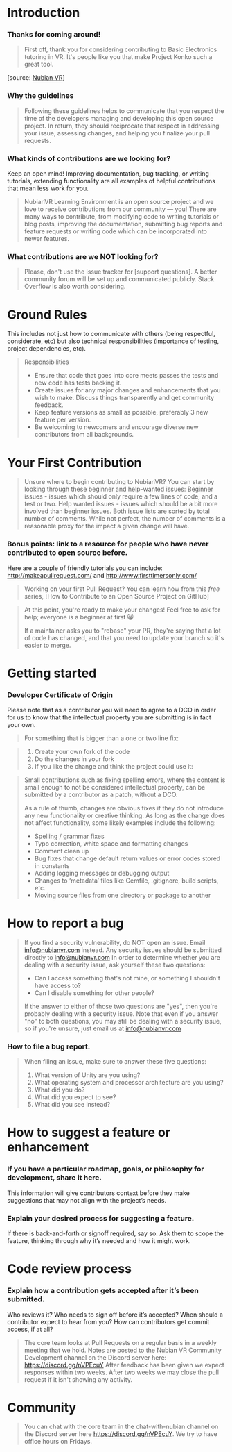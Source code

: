 # Introduction

### Thanks for coming around!

>First off, thank you for considering contributing to Basic Electronics tutoring in VR. It's people like you that make Project Konko  such a great tool.

[source: [Nubian VR](https://github.com/nubianvr-source/ProjectKonko)] 

### Why the guidelines

>Following these guidelines helps to communicate that you respect the time of the developers managing and developing this open source project. In return, they should reciprocate that respect in addressing your issue, assessing changes, and helping you finalize your pull requests.

### What kinds of contributions are we looking for?

Keep an open mind! Improving documentation, bug tracking, or writing tutorials, extending functionality are all examples of helpful contributions that mean less work for you.

> NubianVR Learning Environment is an open source project and we love to receive contributions from our community — you! There are many ways to contribute, from modifying code to writing tutorials or blog posts, improving the documentation, submitting bug reports and feature requests or writing code which can be incorporated into newer features.

### What contributions are we NOT looking for?

> Please, don't use the issue tracker for [support questions]. A better community forum will be set up and communicated publicly. Stack Overflow is also worth considering.


# Ground Rules
This includes not just how to communicate with others (being respectful, considerate, etc) but also technical responsibilities (importance of testing, project dependencies, etc).

> Responsibilities
> * Ensure that code that goes into core meets passes the tests and new code has tests backing it. 
> * Create issues for any major changes and enhancements that you wish to make. Discuss things transparently and get community feedback.
> * Keep feature versions as small as possible, preferably 3 new feature per version.
> * Be welcoming to newcomers and encourage diverse new contributors from all backgrounds. 


# Your First Contribution

> Unsure where to begin contributing to NubianVR? You can start by looking through these beginner and help-wanted issues:
> Beginner issues - issues which should only require a few lines of code, and a test or two.
> Help wanted issues - issues which should be a bit more involved than beginner issues.
> Both issue lists are sorted by total number of comments. While not perfect, the number of comments is a reasonable proxy for the impact a given change will have.

### Bonus points: link to a resource for people who have never contributed to open source before.
Here are a couple of friendly tutorials you can include: http://makeapullrequest.com/ and http://www.firsttimersonly.com/

> Working on your first Pull Request? You can learn how from this *free* series, [How to Contribute to an Open Source Project on GitHub]

>At this point, you're ready to make your changes! Feel free to ask for help; everyone is a beginner at first :smile_cat:
>
>If a maintainer asks you to "rebase" your PR, they're saying that a lot of code has changed, and that you need to update your branch so it's easier to merge.

# Getting started
### Developer Certificate of Origin
Please note that as a contributor you will need to agree to a DCO in order for us to know that the intellectual property you are submitting is in fact your own.

>For something that is bigger than a one or two line fix:

>1. Create your own fork of the code
>2. Do the changes in your fork
>3. If you like the change and think the project could use it:
 


> Small contributions such as fixing spelling errors, where the content is small enough to not be considered intellectual property, can be submitted by a contributor as a patch, without a DCO.
>
>As a rule of thumb, changes are obvious fixes if they do not introduce any new functionality or creative thinking. As long as the change does not affect functionality, some likely examples include the following:
>* Spelling / grammar fixes
>* Typo correction, white space and formatting changes
>* Comment clean up
>* Bug fixes that change default return values or error codes stored in constants
>* Adding logging messages or debugging output
>* Changes to ‘metadata’ files like Gemfile, .gitignore, build scripts, etc.
>* Moving source files from one directory or package to another

# How to report a bug
> If you find a security vulnerability, do NOT open an issue. Email info@nubianvr.com instead.
> Any security issues should be submitted directly to  info@nubianvr.com
> In order to determine whether you are dealing with a security issue, ask yourself these two questions:
> * Can I access something that's not mine, or something I shouldn't have access to?
> * Can I disable something for other people?
>
> If the answer to either of those two questions are "yes", then you're probably dealing with a security issue. Note that even if you answer "no" to both questions, you may still be dealing with a security issue, so if you're unsure, just email us at  info@nubianvr.com


### How to file a bug report.
> When filing an issue, make sure to answer these five questions:
>
> 1. What version of Unity are you using?
> 2. What operating system and processor architecture are you using?
> 3. What did you do?
> 4. What did you expect to see?
> 5. What did you see instead?

# How to suggest a feature or enhancement
### If you have a particular roadmap, goals, or philosophy for development, share it here.
This information will give contributors context before they make suggestions that may not align with the project’s needs.



### Explain your desired process for suggesting a feature.
If there is back-and-forth or signoff required, say so. Ask them to scope the feature, thinking through why it’s needed and how it might work.


# Code review process
### Explain how a contribution gets accepted after it’s been submitted.
Who reviews it? Who needs to sign off before it’s accepted? When should a contributor expect to hear from you? How can contributors get commit access, if at all?

> The core team looks at Pull Requests on a regular basis in a weekly meeting that we hold. Notes are posted to the Nubian VR Community Development channel on the Discord server here: https://discord.gg/nVPEcuY
> After feedback has been given we expect responses within two weeks. After two weeks we may close the pull request if it isn't showing any activity.


# Community

> You can chat with the core team in the chat-with-nubian channel on the Discord server here https://discord.gg/nVPEcuY. We try to have office hours on Fridays.




